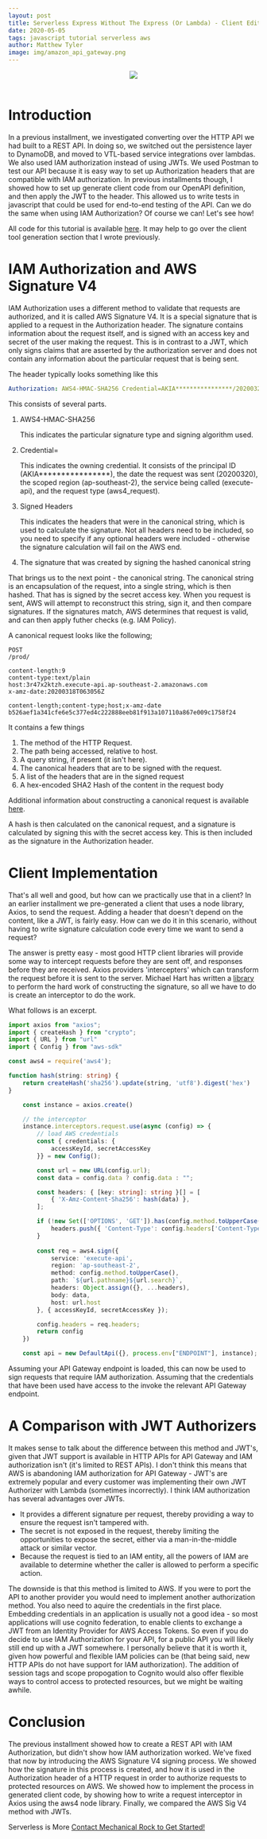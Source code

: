 ```yaml
---
layout: post
title: Serverless Express Without The Express (Or Lambda) - Client Edition
date: 2020-05-05
tags: javascript tutorial serverless aws
author: Matthew Tyler
image: img/amazon_api_gateway.png
---
```


<center><img src="/img/amazon_api_gateway.png" /></center>
<br/>

# Introduction

In a previous installment, we investigated converting over the HTTP API we had built to a REST API. In doing so, we switched out the persistence layer to DynamoDB, and moved to VTL-based service integrations over lambdas. We also used IAM authorization instead of using JWTs. We used Postman to test our API because it is easy way to set up Authorization headers that are compatible with IAM authorization. In previous installments though, I showed how to set up generate client code from our OpenAPI definition, and then apply the JWT to the header. This allowed us to write tests in javascript that could be used for end-to-end testing of the API. Can we do the same when using IAM Authorization? Of course we can! Let's see how!

All code for this tutorial is available [here](https://github.com/matt-tyler/simple-node-api-sls). It may help to go over the client tool generation section that I wrote previously.

# IAM Authorization and AWS Signature V4

IAM Authorization uses a different method to validate that requests are authorized, and it is called AWS Signature V4. It is a special signature that is applied to a request in the Authorization header. The signature contains information about the request itself, and is signed with an access key and secret of the user making the request. This is in contrast to a JWT, which only signs claims that are asserted by the authorization server and does not contain any information about the particular request that is being sent.

The header typically looks something like this

```yaml
Authorization: AWS4-HMAC-SHA256 Credential=AKIA****************/20200320/ap-southeast-2/execute-api/aws4_request, SignedHeaders=host;x-amz-date, Signature=39467d7f8e91e137a49a2713ceb9538d189fdc1e5f76b6939f8027f2ee8c8170
```

This consists of several parts.

1. AWS4-HMAC-SHA256
  
   This indicates the particular signature type and signing algorithm used.

2. Credential=

   This indicates the owning credential. It consists of the principal ID (AKIA****************), the date the request was sent (20200320), the scoped region (ap-southeast-2), the service being called (execute-api), and the request type (aws4_request).

3. Signed Headers

   This indicates the headers that were in the canonical string, which is used to calculate the signature. Not all headers need to be included, so you need to specify if any optional headers were included - otherwise the signature calculation will fail on the AWS end.

4. The signature that was created by signing the hashed canonical string

That brings us to the next point - the canonical string. The canonical string is an encapsulation of the request, into a single string, which is then hashed. That has is signed by the secret access key. When you request is sent, AWS will attempt to reconstruct this string, sign it, and then compare signatures. If the signatures match, AWS determines that request is valid, and can then apply futher checks (e.g. IAM Policy).

A canonical request looks like the following;

```
POST
/prod/

content-length:9
content-type:text/plain
host:3r47x2ktzh.execute-api.ap-southeast-2.amazonaws.com
x-amz-date:20200318T063056Z

content-length;content-type;host;x-amz-date
b526aef1a341cfe6e5c377ed4c222888eeb81f913a107110a867e009c1758f24
```

It contains a few things

1. The method of the HTTP Request.
2. The path being accessed, relative to host.
3. A query string, if present (it isn't here).
4. The canonical headers that are to be signed with the request.
5. A list of the headers that are in the signed request
6. A hex-encoded SHA2 Hash of the content in the request body

Additional information about constructing a canonical request is available [here](https://docs.aws.amazon.com/general/latest/gr/sigv4-create-canonical-request.html).

A hash is then calculated on the canonical request, and a signature is calculated by signing this with the secret access key. This is then included as the signature in the Authorization header.

# Client Implementation

That's all well and good, but how can we practically use that in a client? In an earlier installment we pre-generated a client that uses a node library, Axios, to send the request. Adding a header that doesn't depend on the content, like a JWT, is fairly easy. How can we do it in this scenario, without having to write signature calculation code every time we want to send a request?

The answer is pretty easy - most good HTTP client libraries will provide some way to intercept requests before they are sent off, and responses before they are received. Axios providers 'intercepters' which can transform the request before it is sent to the server. Michael Hart has written a [library](https://github.com/mhart/aws4) to perform the hard work of constructing the signature, so all we have to do is create an interceptor to do the work.

What follows is an excerpt.

```typescript
import axios from "axios";
import { createHash } from "crypto";
import { URL } from "url"
import { Config } from "aws-sdk"

const aws4 = require('aws4');

function hash(string: string) {
    return createHash('sha256').update(string, 'utf8').digest('hex')
}

    const instance = axios.create()

    // the interceptor
    instance.interceptors.request.use(async (config) => { 
        // load AWS credentials
        const { credentials: {
            accessKeyId, secretAccessKey
        }} = new Config();

        const url = new URL(config.url);
        const data = config.data ? config.data : "";

        const headers: { [key: string]: string }[] = [
            { 'X-Amz-Content-Sha256': hash(data) },
        ];

        if (!new Set(['OPTIONS', 'GET']).has(config.method.toUpperCase())) {
            headers.push({ 'Content-Type': config.headers['Content-Type'] })
        }
    
        const req = aws4.sign({
            service: 'execute-api',
            region: 'ap-southeast-2',
            method: config.method.toUpperCase(),
            path: `${url.pathname}${url.search}`,
            headers: Object.assign({}, ...headers),
            body: data,
            host: url.host
        }, { accessKeyId, secretAccessKey });

        config.headers = req.headers;
        return config
    })

    const api = new DefaultApi({}, process.env["ENDPOINT"], instance);
```

Assuming your API Gateway endpoint is loaded, this can now be used to sign requests that require IAM authorization. Assuming that the credentials that have been used have access to the invoke the relevant API Gateway endpoint.

# A Comparison with JWT Authorizers

It makes sense to talk about the difference between this method and JWT's, given that JWT support is available in HTTP APIs for API Gateway and IAM authorization isn't (it's limited to REST APIs). I don't think this means that AWS is abandoning IAM authorization for API Gateway - JWT's are extremely popular and every customer was implementing their own JWT Authorizer with Lambda (sometimes incorrectly). I think IAM authorization has several advantages over JWTs.

- It provides a different signature per request, thereby providing a way to ensure the request isn't tampered with.
- The secret is not exposed in the request, thereby limiting the opportunities to expose the secret, either via a man-in-the-middle attack or similar vector.
- Because the request is tied to an IAM entity, all the powers of IAM are available to determine whether the caller is allowed to perform a specific action.

The downside is that this method is limited to AWS. If you were to port the API to another provider you would need to implement another authorization method. You also need to aquire the credentials in the first place. Embedding credentials in an application is usually not a good idea - so most applications will use cognito federation, to enable clients to exchange a JWT from an Identity Provider for AWS Access Tokens. So even if you do decide to use IAM Authorization for your API, for a public API you will likely still end up with a JWT somewhere. I personally believe that it is worth it, given how powerful and flexible IAM policies can be (that being said, new HTTP APIs do not have support for IAM authorization). The addition of session tags and scope propogation to Cognito would also offer flexible ways to control access to protected resources, but we might be waiting awhile. 

# Conclusion

The previous installment showed how to create a REST API with IAM Authorization, but didn't show how IAM authorization worked. We've fixed that now by introducing the AWS Signature V4 signing process. We showed how the signature in this process is created, and how it is used in the Authorization header of a HTTP request in order to authorize requests to protected resources on AWS. We showed how to implement the process in generated client code, by showing how to write a request interceptor in Axios using the aws4 node library. Finally, we compared the AWS Sig V4 method with JWTs.

Serverless is More [Contact Mechanical Rock to Get Started!](https://www.mechanicalrock.io/lets-get-started)